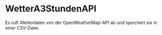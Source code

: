 # WetterA3StundenAPI
Es ruft Wetterdaten von der OpenWeatherMap-API ab und speichert sie in einer CSV-Datei.
